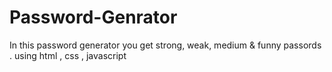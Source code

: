 # Password-Genrator
In this password generator you get strong, weak, medium  &amp; funny passords . using html , css , javascript
